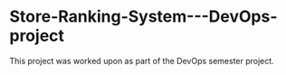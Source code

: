 # Store-Ranking-System---DevOps-project
This project was worked upon as part of the DevOps semester project.
